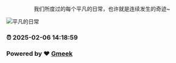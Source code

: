 <p align="center">
我们所度过的每个平凡的日常，也许就是连续发生的奇迹~
</a></p>

![平凡的日常](https://camo.githubusercontent.com/0247707c1db43f0257127fd2b125ae627f4557bc6f1a046f5aa477732dbfdacd/68747470733a2f2f706963322e7a697975616e2e77616e672f757365722f3077302f323032342f30372f7265696d755f656132636135663663646432642e706e673f7261773d74727565)


### :alarm_clock: 2025-02-06 14:18:59 
### Powered by :heart: [Gmeek](https://github.com/Meekdai/Gmeek)
